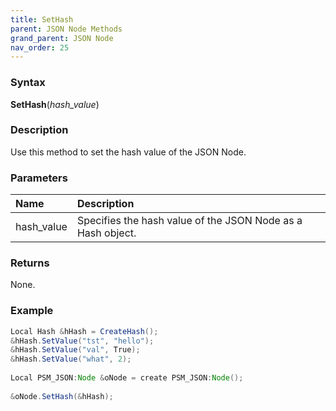 ```yaml
---
title: SetHash
parent: JSON Node Methods
grand_parent: JSON Node
nav_order: 25
---
```


### [](#header-3)Syntax

**SetHash**(_hash_value_)

### [](#header-3)Description

Use this method to set the hash value of the JSON Node.

### [](#header-3)Parameters

| Name            | Description                                                                    |
|:----------------|:-------------------------------------------------------------------------------|
| hash_value      | Specifies the hash value of the JSON Node as a Hash object.                    |


### [](#header-3)Returns

None.

### [](#header-3)Example

```java
Local Hash &hHash = CreateHash();
&hHash.SetValue("tst", "hello");
&hHash.SetValue("val", True);
&hHash.SetValue("what", 2);
   
Local PSM_JSON:Node &oNode = create PSM_JSON:Node();
   
&oNode.SetHash(&hHash);
```
